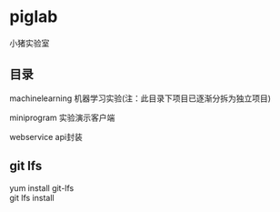 # piglab
小猪实验室

## 目录
machinelearning  机器学习实验(注：此目录下项目已逐渐分拆为独立项目)

miniprogram      实验演示客户端

webservice       api封装


## git lfs
yum install git-lfs  
git lfs install
